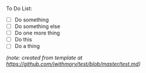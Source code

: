 To Do List:

- [ ] Do something
- [ ] Do something else
- [ ] Do one more thing
- [ ] Do this
- [ ] Do a thing

*(note: created from template at https://github.com/iwithmory/test/blob/master/test.md)*
